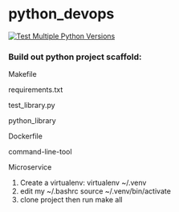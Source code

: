 # python_devops
[![Test Multiple Python Versions](https://github.com/Azeezat-git/python_devops/actions/workflows/main.yml/badge.svg)](https://github.com/Azeezat-git/python_devops/actions/workflows/main.yml)


### Build out python project scaffold:

Makefile

requirements.txt

test_library.py

python_library

Dockerfile

command-line-tool

Microservice

1. Create a virtualenv: virtualenv ~/.venv
2. edit my ~/.bashrc source ~/.venv/bin/activate
3. clone project then run make all

